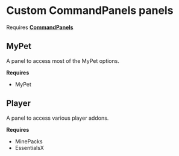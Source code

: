 # Custom CommandPanels panels

Requires __[CommandPanels](https://www.spigotmc.org/resources/command-panels-custom-guis.67788/)__

## MyPet

A panel to access most of the MyPet options.

__Requires__

- MyPet

## Player

A panel to access various player addons.

__Requires__

- MinePacks
- EssentialsX